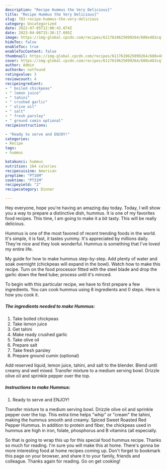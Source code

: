 ```yaml
---
description: "Recipe Hummus the Very Delicious}"
title: "Recipe Hummus the Very Delicious}"
slug: 783-recipe-hummus-the-very-delicious
category: Uncategorized
date: 2022-07-05T12:00:43.074Z
date: 2023-04-06T15:38:17.695Z
image: https://img-global.cpcdn.com/recipes/6117619625099264/680x482cq70/hummus-recipe-main-photo.jpg
hideToc: false
enableToc: true
enableTocContent: false
thumbnail: https://img-global.cpcdn.com/recipes/6117619625099264/680x482cq70/hummus-recipe-main-photo.jpg
cover: https://img-global.cpcdn.com/recipes/6117619625099264/680x482cq70/hummus-recipe-main-photo.jpg
author: Admin
authorAv: notfound
ratingvalue: 3
reviewcount: 4
recipeingredient:
- " boiled chickpeas"
- " lemon juice"
- " tahini"
- " crushed garlic"
- " olive oil"
- " salt"
- " fresh parsley"
- " ground cumin optional"
recipeinstructions:

- "Ready to serve and ENJOY!"
categories:
- Recipe
tags:
- hummus

katakunci: hummus 
nutrition: 164 calories
recipecuisine: American
preptime: "PT16M"
cooktime: "PT31M"
recipeyield: "2"
recipecategory: Dinner

---
```



Hey everyone, hope you're having an amazing day today. Today, I will show you a way to prepare a distinctive dish, hummus. It is one of my favorites food recipes. This time, I am going to make it a bit tasty. This will be really delicious.

Hummus is one of the most favored of recent trending foods in the world. It's simple, it is fast, it tastes yummy. It's appreciated by millions daily. They're nice and they look wonderful. Hummus is something that I've loved my entire life.

My guide for how to make hummus step-by-step. Add plenty of water and soak overnight (chickpeas will expand in the bowl). Watch how to make this recipe. Turn on the food processor fitted with the steel blade and drop the garlic down the feed tube; process until it&#39;s minced.


To begin with this particular recipe, we have to first prepare a few ingredients. You can cook hummus using 8 ingredients and 0 steps. Here is how you cook it.

<!--inarticleads1-->

##### The ingredients needed to make Hummus:

1. Take  boiled chickpeas
1. Take  lemon juice
1. Get  tahini
1. Make ready  crushed garlic
1. Take  olive oil
1. Prepare  salt
1. Take  fresh parsley
1. Prepare  ground cumin (optional)


Add reserved liquid, lemon juice, tahini, and salt to the blender. Blend until creamy and well mixed. Transfer mixture to a medium serving bowl. Drizzle olive oil and sprinkle pepper over the top. 

<!--inarticleads2-->

##### Instructions to make Hummus:


1. Ready to serve and ENJOY!

Transfer mixture to a medium serving bowl. Drizzle olive oil and sprinkle pepper over the top. This extra time helps &#34;whip&#34; or &#34;cream&#34; the tahini, making the hummus smooth and creamy. Spiced Sweet Roasted Red Pepper Hummus. In addition to protein and fiber, the chickpeas used in hummus are high in iron, folate, phosphorus and B vitamins (all especially. 

So that is going to wrap this up for this special food hummus recipe. Thanks so much for reading. I'm sure you will make this at home. There's gonna be more interesting food at home recipes coming up. Don't forget to bookmark this page on your browser, and share it to your family, friends and colleague. Thanks again for reading. Go on get cooking!
